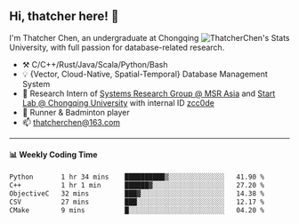 ## Hi, thatcher here! :wave:

<img align="right" src="https://github-readme-stats.vercel.app/api?username=thatcherchen&title_color=333&text_color=777" alt="ThatcherChen's Stats" >

I'm Thatcher Chen, an undergraduate at Chongqing University, with full passion for database-related research.

- :hammer_and_pick:  C/C++/Rust/Java/Scala/Python/Bash
- :bulb:  {Vector, Cloud-Native, Spatial-Temporal} Database Management System
- :telescope:  Research Intern of [Systems Research Group @ MSR Asia](https://www.microsoft.com/en-us/research/group/systems-research-group-asia) and [Start Lab @ Chongqing University](https://github.com/Spatio-Temporal-Lab) with internal ID [zcc0de](https://github.com/zcc0de)
- :seedling:  Runner & Badminton player
- :mailbox: thatcherchen@163.com

---

#### :bar_chart: Weekly Coding Time

<!--START_SECTION:waka-->

```txt
Python       1 hr 34 mins    ██████████▒░░░░░░░░░░░░░░   41.90 %
C++          1 hr 1 min      ██████▓░░░░░░░░░░░░░░░░░░   27.20 %
ObjectiveC   32 mins         ███▓░░░░░░░░░░░░░░░░░░░░░   14.38 %
CSV          27 mins         ███░░░░░░░░░░░░░░░░░░░░░░   12.17 %
CMake        9 mins          █░░░░░░░░░░░░░░░░░░░░░░░░   04.20 %
```

<!--END_SECTION:waka-->
